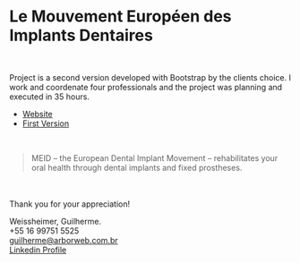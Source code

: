 # Le Mouvement Européen des Implants Dentaires
<br />

Project is a second version developed with Bootstrap by the clients choice. I work and coordenate four professionals and the project was planning and executed in 35 hours.
<br />

* [Website](https://meidmovement.fr/)<br />
* [First Version](https://meid-center.com/)<br />
<br />

> MEID – the European Dental Implant Movement – rehabilitates your oral health through dental implants and fixed prostheses.

<br /><br />Thank you for your appreciation!

Weissheimer, Guilherme.<br />
+55 16 99751 5525<br />
guilherme@arborweb.com.br<br />
[Linkedin Profile](https://www.linkedin.com/in/guilherme-weissheimer-400868131/?locale=en_US)